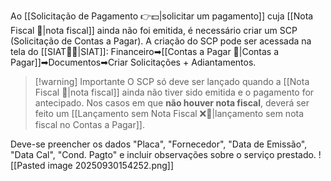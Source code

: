 Ao [[Solicitação de Pagamento 👉💵|solicitar um pagamento]] cuja [[Nota Fiscal 📃|nota fiscal]] ainda não foi emitida, é necessário criar um SCP (Solicitação de Contas a Pagar). A criação do SCP pode ser acessada na tela do [[SIAT🚚🌐|SIAT]]: Financeiro➡[[Contas a Pagar 💸|Contas a Pagar]]➡Documentos➡Criar Solicitações + Adiantamentos.

> [!warning] Importante
> O SCP só deve ser lançado quando a [[Nota Fiscal 📃|nota fiscal]] ainda não tiver sido emitida e o pagamento for antecipado. Nos casos em que **não houver nota fiscal**, deverá ser feito um [[Lançamento sem Nota Fiscal ❌📃|lançamento sem nota fiscal no Contas a Pagar]].

Deve-se preencher os dados "Placa", "Fornecedor", "Data de Emissão", "Data Cal", "Cond. Pagto" e incluir observações sobre o serviço prestado.
![[Pasted image 20250930154252.png]]
